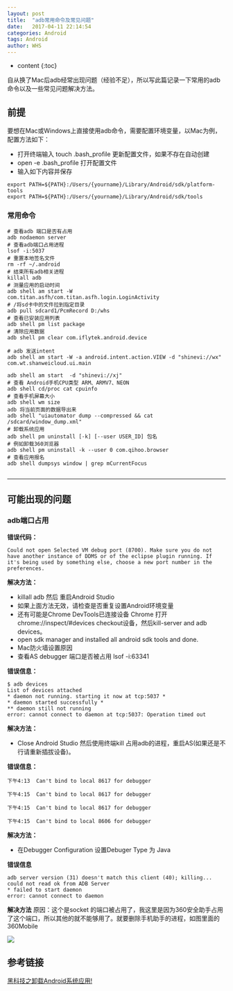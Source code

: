 ```yaml
---
layout: post
title:  "adb常用命令及常见问题"
date:   2017-04-11 22:14:54
categories: Android
tags: Android 
author: WHS
---
```


* content
{:toc}

自从换了Mac后adb经常出现问题（经验不足），所以写此篇记录一下常用的adb命令以及一些常见问题解决方法。






## 前提
要想在Mac或Windows上直接使用adb命令，需要配置环境变量，以Mac为例，配置方法如下：
* 打开终端输入 touch .bash_profile 更新配置文件，如果不存在自动创建
* open -e .bash_profile 打开配置文件
* 输入如下内容并保存
```
export PATH=${PATH}:/Users/{yourname}/Library/Android/sdk/platform-tools
export PATH=${PATH}:/Users/{yourname}/Library/Android/sdk/tools
```
### 常用命令

```
# 查看adb 端口是否有占用   
adb nodaemon server   
# 查看adb端口占用进程 
lsof -i:5037 
# 重置本地签名文件
rm -rf ~/.android 
# 结束所有adb相关进程
killall adb 
# 测量应用的启动时间
adb shell am start -W com.titan.asfh/com.titan.asfh.login.LoginActivity 
# /将sd卡中的文件拉到指定目录
adb pull sdcard1/PcmRecord D:/whs
# 查看已安装应用列表
adb shell pm list package
# 清除应用数据
adb shell pm clear com.iflytek.android.device

# adb 发送intent
adb shell am start -W -a android.intent.action.VIEW -d "shinevi://wx" com.wt.shanweicloud.ui.main

adb shell am start  -d "shinevi://xj"
# 查看 Android手机CPU类型 ARM、ARMV7、NEON
adb shell cd/proc cat cpuinfo
# 查看手机屏幕大小
adb shell wm size
adb 将当前页面的数据导出来
adb shell "uiautomator dump --compressed && cat /sdcard/window_dump.xml"
# 卸载系统应用
adb shell pm uninstall [-k] [--user USER_ID] 包名
# 例如卸载360浏览器
adb shell pm uninstall -k --user 0 com.qihoo.browser
# 查看应用报名
adb shell dumpsys window | grep mCurrentFocus


```

---

## 可能出现的问题

### adb端口占用

**错误代码：**

```
Could not open Selected VM debug port (8700). Make sure you do not have another instance of DDMS or of the eclipse plugin running. If it's being used by something else, choose a new port number in the preferences.
```

**解决方法：**

* killall adb 然后 重启Android Studio
* 如果上面方法无效，请检查是否重复设置Android环境变量
* 还有可能是Chrome DevTools已连接设备 Chrome 打开 chrome://inspect/#devices checkout设备，然后kill-server and adb devices。
* open sdk manager and installed all android sdk tools and done.
* Mac防火墙设置原因
* 查看AS debugger 端口是否被占用 lsof -i:63341


**错误信息：**

```
$ adb devices
List of devices attached
* daemon not running. starting it now at tcp:5037 *
* daemon started successfully *
** daemon still not running
error: cannot connect to daemon at tcp:5037: Operation timed out
```
**解决方法：**
* Close Android Studio 然后使用终端kill 占用adb的进程，重启AS(如果还是不行请重新插拔设备)。

**错误信息：**

```
下午4:13	Can't bind to local 8617 for debugger

下午4:15	Can't bind to local 8617 for debugger

下午4:15	Can't bind to local 8617 for debugger

下午4:15	Can't bind to local 8606 for debugger
```


**解决方法：**

* 在Debugger Configuration 设置Debuger Type 为 Java

**错误信息**

```
adb server version (31) doesn't match this client (40); killing...
could not read ok from ADB Server
* failed to start daemon
error: cannot connect to daemon 
```

**解决方法**
原因：这个是socket 的端口被占用了，我这里是因为360安全助手占用了这个端口，所以其他的就不能够用了。就要删除手机助手的进程，如图里面的360Mobile

![](https://img-blog.csdn.net/20160718104410461?watermark/2/text/aHR0cDovL2Jsb2cuY3Nkbi5uZXQv/font/5a6L5L2T/fontsize/400/fill/I0JBQkFCMA==/dissolve/70/gravity/Center)

## 参考链接

[黑科技之卸载Android系统应用!](https://mp.weixin.qq.com/s/qLWzA8Qx-q0pebEZu1gXMw)